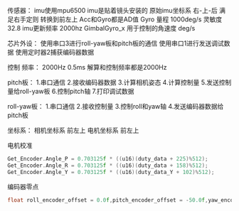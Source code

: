 传感器：
imu使用mpu6500
imu是贴着镜头安装的
原始imu坐标系 右-上-后 满足右手定则 
转换到前左上
Acc和Gyro都是AD值
Gyro 量程 1000deg/s 灵敏度 32.8
imu更新频率 2000hz
GimbalGyro_x 用于控制的角速度 deg/s

芯片外设：
使用串口3进行roll-yaw板和pitch板的通信
使用串口1进行发送调试数据
使用定时器2捕获编码器数据

控制
频率： 2000Hz 0.5ms 解算和控制频率都是2000Hz

pitch板：
1.串口通信
2.接收编码器数据
3.计算相机姿态
4.计算控制量
5.发送控制量给roll-yaw板
6.控制pitch轴
7.打印调试数据

roll-yaw板：
1.串口通信
2.接收控制量
3.控制roll和yaw轴
4.发送编码器数据给pitch板

坐标系：
相机坐标系 前左上
电机坐标系 前左上

电机校准
```c
Get_Encoder.Angle_P = 0.703125f * ((u16)(duty_data + 225)%512);
Get_Encoder.Angle_R = 0.703125f * ((u16)(duty_data + 158)%512);
Get_Encoder.Angle_Y = 0.703125f * ((u16)(duty_data_Y + 102)%512);
```

编码器零点
```c
float roll_encoder_offset = 0.0f,pitch_encoder_offset = -50.0f,yaw_encoder_offset = 45.0f;
```